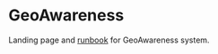 # GeoAwareness

Landing page and [runbook](https://woolpert.github.io/geoawareness) for GeoAwareness system.
